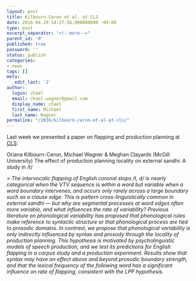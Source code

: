 ```yaml
---
layout: post
title: Kilbourn-Ceron et al. at CLS
date: 2016-04-28 14:27:56.000000000 -04:00
type: post
excerpt_separator: "<!--more-->"
parent_id: '0'
published: true
password: ''
status: publish
categories:
- news
tags: []
meta:
  _edit_last: '2'
author:
  login: chael
  email: chael.wagner@gmail.com
  display_name: chael
  first_name: Michael
  last_name: Wagner
permalink: "/2016/kilbourn-ceron-et-al-at-cls/"
---
```

Last week we presented a paper on flapping and production planning at [CLS](http://chicagolinguisticsociety.org/):

Oriana Kilbourn-Ceron, Michael Wagner & Meghan Clayards (McGill University) The effect of production planning locality on external sandhi: A study in /t/

*> *The intervocalic flapping of English coronal stops /t, d/ is nearly categorical when the VTV sequence is within a word but variable when a word boundary intervenes, and occurs only rarely across a large boundary such as a clause edge. This is pattern cross-linguistically common in external sandhi — but why are segmental processes at word edges often more variable, and what influences the rate of variability? Previous literature on phonological variability has proposed that phonological rules make reference to syntactic structure or that phonological process are tied to prosodic domains. In contrast, we propose that phonological variability is only indirectly influenced by syntax and prosody through the locality of production planning. This hypothesis is motivated by psycholinguistic models of speech production, and we test its predictions for English flapping in a corpus study and a production experiment. Results show that syntax may have an effect above and beyond prosodic boundary strength, and that the lexical frequency of the following word has a significant influence on rate of flapping, consistent with the LPP hypothesis.**

